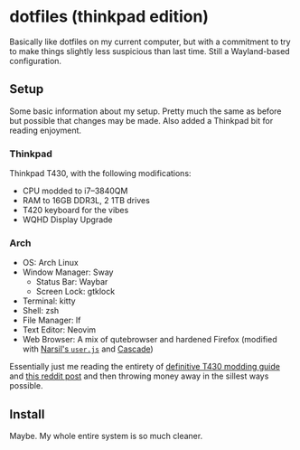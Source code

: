 # dotfiles (thinkpad edition)

Basically like dotfiles on my current computer, but with a commitment to try to make things slightly less suspicious than last time. Still a Wayland-based configuration.

## Setup
Some basic information about my setup. Pretty much the same as before but possible that changes may be made. Also added a Thinkpad bit for reading enjoyment.

### Thinkpad

Thinkpad T430, with the following modifications:
- CPU modded to i7–3840QM
- RAM to 16GB DDR3L, 2 1TB drives
- T420 keyboard for the vibes
- WQHD Display Upgrade

### Arch
- OS: Arch Linux
- Window Manager: Sway
    * Status Bar: Waybar
    * Screen Lock: gtklock
- Terminal: kitty
- Shell: zsh
- File Manager: lf
- Text Editor: Neovim
- Web Browser: A mix of qutebrowser and hardened Firefox (modified with [Narsil's `user.js`](https://codeberg.org/Narsil/user.js) and [Cascade](https://github.com/cascadefox/cascade))

Essentially just me reading the entirety of [definitive T430 modding guide](https://medium.com/@n4ru/the-definitive-t430-modding-guide-3dff3f6a8e2e) and [this reddit post](https://www.reddit.com/r/thinkpad/comments/nc1bk6/t430_wqhd_ips_upgrade_and_hsf_mod/) and then throwing money away in the sillest ways possible.

## Install

Maybe. My whole entire system is so much cleaner.
